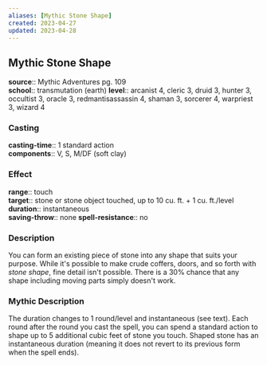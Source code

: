 ```yaml
---
aliases: [Mythic Stone Shape]
created: 2023-04-27
updated: 2023-04-28
---
```


## Mythic Stone Shape

**source**:: Mythic Adventures pg. 109  
**school**:: transmutation (earth)
**level**:: arcanist 4, cleric 3, druid 3, hunter 3, occultist 3, oracle 3, redmantisassassin 4, shaman 3, sorcerer 4, warpriest 3, wizard 4

### Casting

**casting-time**:: 1 standard action  
**components**:: V, S, M/DF (soft clay)

### Effect

**range**:: touch  
**target**:: stone or stone object touched, up to 10 cu. ft. + 1 cu. ft./level  
**duration**:: instantaneous  
**saving-throw**:: none
**spell-resistance**:: no

### Description

You can form an existing piece of stone into any shape that suits your purpose. While it's possible to make crude coffers, doors, and so forth with *stone shape*, fine detail isn't possible. There is a 30% chance that any shape including moving parts simply doesn't work.

### Mythic Description

The duration changes to 1 round/level and instantaneous (see text). Each round after the round you cast the spell, you can spend a standard action to shape up to 5 additional cubic feet of stone you touch. Shaped stone has an instantaneous duration (meaning it does not revert to its previous form when the spell ends).
